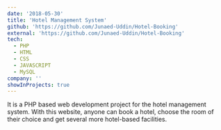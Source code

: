 ```yaml
---
date: '2018-05-30'
title: 'Hotel Management System'
github: 'https://github.com/Junaed-Uddin/Hotel-Booking'
external: 'https://github.com/Junaed-Uddin/Hotel-Booking'
tech:
  - PHP
  - HTML
  - CSS
  - JAVASCRIPT
  - MySQL
company: ''
showInProjects: true
---
```


It is a PHP based web development project for the hotel management system. With this website, anyone can book a hotel, choose the room of their choice and get several more hotel-based facilities.
